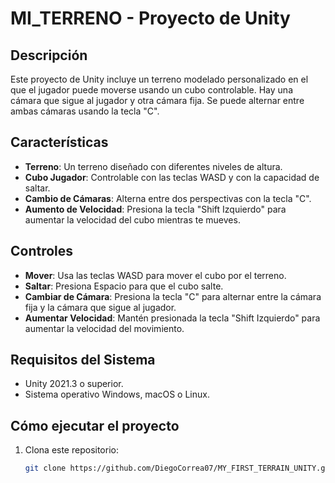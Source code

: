 # MI_TERRENO - Proyecto de Unity

## Descripción
Este proyecto de Unity incluye un terreno modelado personalizado en el que el jugador puede moverse usando un cubo controlable. Hay una cámara que sigue al jugador y otra cámara fija. Se puede alternar entre ambas cámaras usando la tecla "C".

## Características
- **Terreno**: Un terreno diseñado con diferentes niveles de altura.
- **Cubo Jugador**: Controlable con las teclas WASD y con la capacidad de saltar.
- **Cambio de Cámaras**: Alterna entre dos perspectivas con la tecla "C".
- **Aumento de Velocidad**: Presiona la tecla "Shift Izquierdo" para aumentar la velocidad del cubo mientras te mueves.

## Controles
- **Mover**: Usa las teclas WASD para mover el cubo por el terreno.
- **Saltar**: Presiona Espacio para que el cubo salte.
- **Cambiar de Cámara**: Presiona la tecla "C" para alternar entre la cámara fija y la cámara que sigue al jugador.
- **Aumentar Velocidad**: Mantén presionada la tecla "Shift Izquierdo" para aumentar la velocidad del movimiento.

## Requisitos del Sistema
- Unity 2021.3 o superior.
- Sistema operativo Windows, macOS o Linux.

## Cómo ejecutar el proyecto
1. Clona este repositorio:
   ```bash
   git clone https://github.com/DiegoCorrea07/MY_FIRST_TERRAIN_UNITY.git
